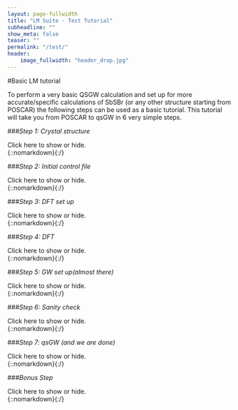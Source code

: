 ```yaml
---
layout: page-fullwidth
title: "LM Suite - Test Tutorial"
subheadline: ""
show_meta: false
teaser: ""
permalink: "/test/"
header:
    image_fullwidth: "header_drop.jpg"
---
```


#Basic LM tutorial 

To perform a very basic QSGW calculation and set up for more accurate/specific calculations of SbSBr (or any other structure starting from POSCAR) the following steps can be used as a basic tutorial. This tutorial will take you from POSCAR to qsGW in 6 very simple steps. 

###_Step 1: Crystal structure_

<div onclick="elm = document.getElementById('box1'); if(elm.style.display == 'none') elm.style.display = 'block'; else elm.style.display = 'none';">Click here to show or hide.</div>
{::nomarkdown}<div style="display:none;" id="box1">{:/} 

The first step is to extract the site/crystall structure from the POSCAR file. This can be achieved in two methods using ”*poscar2init*{: style="color: blue"}” or ”*poscar2site*{: style="color: blue"}”, both write output as *stdout*{: style="color: green"} while ”*poscar2site*{: style="color: blue"}” also creates a file named ”*site*{: style="color: blue"}”. To use just execute in the directory with the POSCAR file. The output of the two executables are very similar, ”Site” file is more convenient when the *ctrl.ext*{: style="color: blue"} file has been prepared and only the ”*site.ext*{: style="color: blue"}” is needed, while *init.ext*{: style="color: blue"} can be used to create a simple template input file (hence recommended for 1st runs). 

To create ”*init.ext*{: style="color: blue"}” invoke the following command in the directory containing the POSCAR, 

	$poscar2init > init.ext 

(ext should be replaced by an appropriate extension for the material e.g Si for silicon,mapi for NH3CH3PbI3).  

{::nomarkdown}</div>{:/}

###_Step 2: Initial control file_

<div onclick="elm = document.getElementById('box2'); if(elm.style.display == 'none') elm.style.display = 'block'; else elm.style.display = 'none';">Click here to show or hide.</div>
{::nomarkdown}<div style="display:none;" id="box2">{:/} 

With the crystal structure at hand the lm package is capable of creating a basic control file for you, simply use the command

	$blm −−gw init.ext

which will create *actrl.ext*{: style="color: blue"} which is almost ready for DFT calculations, the ”a” in ”*actrl.ext*{: style="color: blue"}” is there so existing *ctrl.ext*{: style="color: blue"} files are not over written. The *−−gw*{: style="color: green"} switch produces an *init.ext*{: style="color: blue"} file more suited for GW calculation. The file is set-up with very basic tokens/switches and the rest are set as their default values, of course more can be specified manually in the ctrl file. The list of input switches are available [here](http://titus.phy.qub.ac.uk/packages/LMTO/tokens.html), this is slightly outdated but all the information there should be enough for a full DFT and QSGW plus some extra features; You can also use ”*−−input*{: style="color: green"}”

	$ lmf −−input

to print out a full list of all available input options.

{::nomarkdown}</div>{:/}

###_Step 3: DFT set up_

<div onclick="elm = document.getElementById('box3'); if(elm.style.display == 'none') elm.style.display = 'block'; else elm.style.display = 'none';">Click here to show or hide.</div>
{::nomarkdown}<div style="display:none;" id="box3">{:/} 

To run GW calculation you must first get a self consistent DFT calculation, here are the basic steps needed for the full-potential(FP) approach (this is more versatile than atomic sphere approximation (ASA) but also slower). start by making a ctrl file that the lmto package can access:

	$cp actrl.ext ctrl.ext

before starting with FP the atomistic densities and the basis are need, these parameters can be obtained by:

	$lmfa ctrl.ext

There are two important result to take note of at this stage; The first is the GMAX written at the end of the stdout, the other is the *basp0.ext*{: style="color: blue"} file which contains the basis parameters (the ”0” is there not to over write previous *basp.ext*{: style="color: blue"} files, note that the basis set can be set in the ctrl file as well). To perform a DFT-FP calculation add the GMAX from stdout to the HAM GMAX in the ctrl file and move *basp0.ext*{: style="color: blue"} to *basp.ext*{: style="color: blue"}. Some times it is necessary to repeat this step once to avoid crashes in the future.

{::nomarkdown}</div>{:/}

###_Step 4: DFT_

<div onclick="elm = document.getElementById('box4'); if(elm.style.display == 'none') elm.style.display = 'block'; else elm.style.display = 'none';">Click here to show or hide.</div>
{::nomarkdown}<div style="display:none;" id="box4">{:/} 

Run a DFT-FP calculation by 

	$ lmf ctrl.ext

This may give you an error regarding the k-mesh settings. The k-mesh division NKABC has been set to zero which is not valid, to proceed change the value in ctrl file (under BZ NKABC) or execute

	$ lmf ctrl.ext -vnk=4

This will set NKABC as 4x4x4.This should be enough for a self consistent calculation, you may also have to set a value for the number of iteration in *ITER NIT*{: style="color: green"} or *-vnit=*{: style="color: green"} in command line. Other parameters which are important even for a basic preliminary DFT calculation may include things such as spin polarization and spin orbit coupling; While you may find other parameters become key for certain materials.

{::nomarkdown}</div>{:/}

###_Step 5: GW set up(almost there)_

<div onclick="elm = document.getElementById('box5'); if(elm.style.display == 'none') elm.style.display = 'block'; else elm.style.display = 'none';">Click here to show or hide.</div>
{::nomarkdown}<div style="display:none;" id="box5">{:/} 

once self consistency has been achieved with the desired parameters within DFT, you can start a qsGW calculation. First you have to create input files for the GW package, once again the lmto package make a template for you by using

	$ echo -1 | lmfgwd ctrl.ext alternatively invoke

	$ lmfgwd ctrl.ext

to see all options available through *lmfgwd*{: style="color: green"}. This should create a number of files one of which is *GWinput*{: style="color: blue"}; this serves as the input file for all GW based calculations. Variables are documented within the file, further information can be found in the Darsbury lecture power points and documentation folder of the lm package.

{::nomarkdown}</div>{:/}

###_Step 6: Sanity check_

<div onclick="elm = document.getElementById('box6'); if(elm.style.display == 'none') elm.style.display = 'block'; else elm.style.display = 'none';">Click here to show or hide.</div>
{::nomarkdown}<div style="display:none;" id="box6">{:/} 

To check that the GW files created are *comOPTICS MODE=pelete*{: style="color: green"} for a qsgw run, and to check for some errors simply run:

	$ echo -2 | lmfgwd ctrl.ext

with this method crashes during GW runs are minimized.

{::nomarkdown}</div>{:/}

###_Step 7: qsGW (and we are done)_

<div onclick="elm = document.getElementById('box7'); if(elm.style.display == 'none') elm.style.display = 'block'; else elm.style.display = 'none';">Click here to show or hide.</div>
{::nomarkdown}<div style="display:none;" id="box7">{:/} 

To run qsGW calculation the following command is invoked 

	$lmgwsc ext

once self-consistency has been achieved the file ”*sigm.ext*{: style="color: blue"}” (the self energy, Σ from Hedin’s equations) can be used with lmf. Running a FP calculation in the same directory will now include the electronic self energy obtained from qsGW. Using the lmf with *sigm.ext*{: style="color: blue"} allows for qsGW level calculations of Band structure, optics, DOS ....... with much faster speed as the lmf uses the single particle approximation.

{::nomarkdown}</div>{:/}

###_Bonus Step_

<div onclick="elm = document.getElementById('box8'); if(elm.style.display == 'none') elm.style.display = 'block'; else elm.style.display = 'none';">Click here to show or hide.</div>
{::nomarkdown}<div style="display:none;" id="box8">{:/} 

####Band structure

Creating the band structure is fairly simple. All you have to do is create a file which specifies which branches you want and how fine a mesh you want it for. So create a file called syml.ext; the syntax for this file is quite intuitive, each line provides information for each band structure branch to be outputted; Simply specify the number of points in the branch, starting vector and final vector; for example branch Γ to R with 50 k points will be :

	50 0.0 0.0 0.0 0.5 0.5 0.5

there are sample syml file in the ASAsampples folder. once you have your syml.ext file simply run

	$ lmf ctrl.ext −−band:fn=syml −−rs=1,0

The switch *−−band:fn=syml*{: style="color: green"} specifies a band structure calculation with the appropriate data, the second switch *−−rs=1,0*{: style="color: green"} tells the program to read from the *rst.ext*{: style="color: blue"} file (1st digit is 1) and not to write to the *rst.ext*{: style="color: blue"} file (2nd digit is 0), this is recommended so you always use the same self-consistent density with out altering each run.

####Optics

Calculating optical properties are slightly dependant on a number of switches used for your calculation.

#####Procedure A

First I will discuss for the case of where number of spins (*-vnsp=1*{: style="color: green"}) or spin orbit coupling is taken into about through ”L·S” (i.e. *-vnsp=2*{: style="color: green"} and *-vso=1*{: style="color: green"}). The simplest procedure will be to set *OPTICS MODE=1*{: style="color: green"} and set energy window and mesh density through *OPTICS WINDOW=a b*{: style="color: green"} and *OPTICS=NPTS*{: style="color: green"} respectively, note a and b are in units Rydberg. Now run the program again Cartesian

	$ lmf ctrl.ext −−rs=1,0

this will create a file called *opt.ext*{: style="color: blue"} which is the imaginary part of the dielectric function. the format of the file is:

	Energy εix εiy εiz

where x y and z are the real space directions.

#####Procedure B

For the case where *-vso=3*{: style="color: green"} the procedure has to be preformed through two steps. Once with *OPTICS MODE=1*{: style="color: green"} and once with *OPTICS MODE=2*{: style="color: green"}, in this mode the *opt.ext*{: style="color: blue"} files are spin polarized.

#####Joint Density of States

JDOS is calculated in the same manor as εi but with *OPTICS MODE=-1*{: style="color: green"} for the case of *-vnsp=1*{: style="color: green"} or *-vnsp=2*{: style="color: green"} and *-vso=1*{: style="color: green"}, and with *OPTICS MODE=-1*{: style="color: green"} and *OPTICS MODE=-2*{: style="color: green"} for case *-vnsp=2*{: style="color: green"} and *-vso=3*{: style="color: green"}.

#####Other procedures

There are currently 13 optics mode, a brief description of each is given through:

	$ lmf −−input

Optics mode 8 (non-equilibrium absorption) and 9 (non-equilibrium emission) will be documented separately.

{::nomarkdown}</div>{:/}




